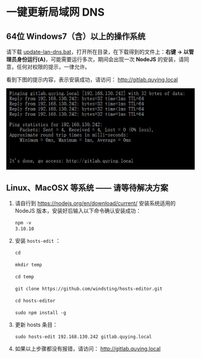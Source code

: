 # 一键更新局域网 DNS

## 64位 Windows7（含）以上的操作系统

请下载 [update-lan-dns.bat](http://192.168.130.242:10080/wangg/hosts-edit/raw/feature/quying-dns/asset/update-lan-dns.bat)，打开所在目录，在下载得到的文件上：**右键 -> 以管理员身份运行(A)**，可能需要运行多次，期间会出现一次 **NodeJS** 的安装，请同意，任何对权限的提示，一律允许。

看到下图的提示内容，表示安装成功，请访问： http://gitlab.quying.local

![Succeed](update-lan-dns-succeed.jpg)

## Linux、MacOSX 等系统 —— 请等待解决方案

1. 请自行到 https://nodejs.org/en/download/current/ 安装系统适用的 NodeJS 版本，安装好后输入以下命令确认安装成功：

    ```shell
    npm -v
    3.10.10
    ```

1. 安装 `hosts-edit` ：

    ```shell
    cd

    mkdir temp

    cd temp

    git clone https://github.com/windsting/hosts-editor.git

    cd hosts-editor

    sudo npm install -g
    ```

1. 更新 hosts 条目：

    ```shell
    sudo hosts-edit 192.168.130.242 gitlab.quying.local
    ```

1. 如果以上步骤都没有报错，请访问： http://gitlab.quying.local
